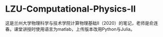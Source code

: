 # LZU-Computational-Physics-II

这是兰州大学物理科学与技术学院计算物理基础II（2020）的笔记，老师是俞连春。课堂讲授时使用语言为matlab，上传版本改用Python与Julia。
